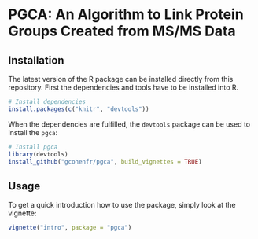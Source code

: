 # PGCA: An Algorithm to Link Protein Groups Created from MS/MS Data

## Installation
The latest version of the R package can be installed directly from this
repository. First the dependencies and tools have to be installed into R.
```r
# Install dependencies
install.packages(c("knitr", "devtools"))
```

When the dependencies are fulfilled, the `devtools` package can be used
to install the `pgca`:
```r
# Install pgca
library(devtools)
install_github("gcohenfr/pgca", build_vignettes = TRUE)
```

## Usage
To get a quick introduction how to use the package, simply look at the
vignette:
```r
vignette("intro", package = "pgca")
```